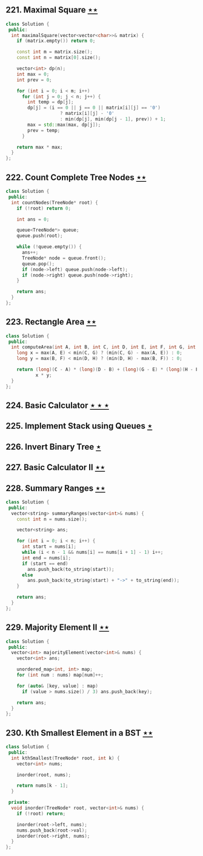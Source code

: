 ## 221. Maximal Square [$\star\star$](https://leetcode.com/problems/maximal-square)

```cpp
class Solution {
 public:
  int maximalSquare(vector<vector<char>>& matrix) {
    if (matrix.empty()) return 0;

    const int m = matrix.size();
    const int n = matrix[0].size();

    vector<int> dp(n);
    int max = 0;
    int prev = 0;

    for (int i = 0; i < m; i++)
      for (int j = 0; j < n; j++) {
        int temp = dp[j];
        dp[j] = (i == 0 || j == 0 || matrix[i][j] == '0')
                    ? matrix[i][j] - '0'
                    : min(dp[j], min(dp[j - 1], prev)) + 1;
        max = std::max(max, dp[j]);
        prev = temp;
      }

    return max * max;
  }
};
```

## 222. Count Complete Tree Nodes [$\star\star$](https://leetcode.com/problems/count-complete-tree-nodes)

```cpp
class Solution {
 public:
  int countNodes(TreeNode* root) {
    if (!root) return 0;

    int ans = 0;

    queue<TreeNode*> queue;
    queue.push(root);

    while (!queue.empty()) {
      ans++;
      TreeNode* node = queue.front();
      queue.pop();
      if (node->left) queue.push(node->left);
      if (node->right) queue.push(node->right);
    }

    return ans;
  }
};
```

## 223. Rectangle Area [$\star\star$](https://leetcode.com/problems/rectangle-area)

```cpp
class Solution {
 public:
  int computeArea(int A, int B, int C, int D, int E, int F, int G, int H) {
    long x = max(A, E) < min(C, G) ? (min(C, G) - max(A, E)) : 0;
    long y = max(B, F) < min(D, H) ? (min(D, H) - max(B, F)) : 0;

    return (long)(C - A) * (long)(D - B) + (long)(G - E) * (long)(H - F) -
           x * y;
  }
};
```

## 224. Basic Calculator [$\star\star\star$](https://leetcode.com/problems/basic-calculator)

## 225. Implement Stack using Queues [$\star$](https://leetcode.com/problems/implement-stack-using-queues)

## 226. Invert Binary Tree [$\star$](https://leetcode.com/problems/invert-binary-tree)

## 227. Basic Calculator II [$\star\star$](https://leetcode.com/problems/basic-calculator-ii)

## 228. Summary Ranges [$\star\star$](https://leetcode.com/problems/summary-ranges)

```cpp
class Solution {
 public:
  vector<string> summaryRanges(vector<int>& nums) {
    const int n = nums.size();

    vector<string> ans;

    for (int i = 0; i < n; i++) {
      int start = nums[i];
      while (i < n - 1 && nums[i] == nums[i + 1] - 1) i++;
      int end = nums[i];
      if (start == end)
        ans.push_back(to_string(start));
      else
        ans.push_back(to_string(start) + "->" + to_string(end));
    }

    return ans;
  }
};
```

## 229. Majority Element II [$\star\star$](https://leetcode.com/problems/majority-element-ii)

```cpp
class Solution {
 public:
  vector<int> majorityElement(vector<int>& nums) {
    vector<int> ans;

    unordered_map<int, int> map;
    for (int num : nums) map[num]++;

    for (auto& [key, value] : map)
      if (value > nums.size() / 3) ans.push_back(key);

    return ans;
  }
};
```

## 230. Kth Smallest Element in a BST [$\star\star$](https://leetcode.com/problems/kth-smallest-element-in-a-bst)

```cpp
class Solution {
 public:
  int kthSmallest(TreeNode* root, int k) {
    vector<int> nums;

    inorder(root, nums);

    return nums[k - 1];
  }

 private:
  void inorder(TreeNode* root, vector<int>& nums) {
    if (!root) return;

    inorder(root->left, nums);
    nums.push_back(root->val);
    inorder(root->right, nums);
  }
};
```
